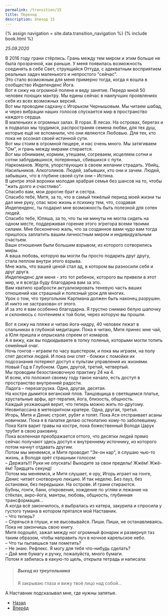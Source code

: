 ```yaml
---
permalink: /transition/15
title: Переход
description: Эпизод 15
---
```

{% assign navigation  = site.data.transition_navigation %}
{% include book.html %}

*25.09.2020*

В 2016 году грани стёрлись. Грань между тем миром и этим больше не была прозрачной, как раньше. У меня появилась возможность соединять в себе Свет, струящийся Оттуда, с адекватным восприятием реальных задач маленького и непростого "сейчас".  
Это стало возможным для меня примерно тогда, когда я вошла в сообщество Индепенденс Йога.  
Вот я сижу на огромной поляне и веду занятие. Передо мной 50 человек поющих мантру. Мы едины сейчас в наилучших проявлениях себя из всех возможных версий.  
Вот мы проводим садхану с Игорьком Чернышовым. Мы читаем шабад, и через вибрации наших голосов спускается мир в пространство каждого сердца.  
В маленьких и огромных залах. В горах. В лесах. На островах, берегах и в подвалах мы трудимся, распространяя семена любви, для тех душ, которые ещё не вспомнили, что они являются Любовью. Для тех, кто пока не осознал своей истинной сути.  
Вот мы стоим в огромной пещере, и нас очень много. Мы затягиваем "Ом", и грань между мирами стирается.  
Вот мы обнимаем, кормим, утешаем, согреваем, исцеляем сотни и сотни заблудившихся, потерянных, сбившихся с пути.  
Наркоманов. Жертв, упорствующих в своем желании страдать. Убийц.  
Насильников. Алкоголиков. Людей, забывших, кто они и зачем. Людей, забывших, что в глубине своей сути они – Истина.  
В центре этой воронки молодая храбрая семья без шансов на то, чтобы "жить долго и счастливо".  
Спасибо вам, мои дорогие брат и сестра.  
Спасибо тебе, Митя, за то, что в самый тяжёлый период моей жизни ты дал мне руку, спас мою жизнь и психику тем, что, создавая Индепенденс, ты подарил мне возможность быть полезной для сотен людей.  
Спасибо тебе, Юляша, за то, что ты ни минуты не могла сидеть на одном месте, поддерживая горение этого эгрегора всеми твоими силами.
Мне бесконечно жаль, что за созданное вами чудо вам тогда пришлось заплатить вашим личностным миром и индивидуальным счастьем.  
Ваши отношения были большим взрывом, из которого сотворились миры.  
А ваша любовь, которую вы могли бы просто подарить друг другу, стала пеплом внутри этого взрыва.  
Мне жаль, что вашей ценой стал ад, в котором вы разносили себя и друг друга.  
Индепенденс для меня - это тот ребенок, которого вы привели в этот мир, и я всегда буду благодарна вам за это.  
Вам хватило храбрости актуализировать теневую часть ваших отношений как страшный и полезный урок для многих.  
Урок о том, что треугольник Карпмана должен быть наконец разрушен.  
И никто не застрахован от этого.  
И за это я вам особенно благодарна. Я грустно снимаю белую шапочку и склоняюсь с почтением к той боли, через которую вы прошли.

Вот я сижу на пляже и читаю йога-нидру, 40 человек лежат в спальниках в глубокой медитации. Пока я читаю, Митя принес мне чай, а Юля пришла и опрыскала спреем от комаров.  
А я вижу, как вы подкидываете в топку поленья, которыми могли топить семейный очаг.  
Ночь гонгов – играем по часу вшестером, и пока мы играем, на полу спят десятки людей. И пока они спят - бомжи с помойки их подсознания потеряют доступ к пультам управления их жизнями.  
Новый Год в Глубоком. Один, другой, третий, четвертый.  
Мы проводим безостановочную практику 24 на 4.  
И всем, кто положил своему году такое начало, есть доступ в пространство внутренней радости.  
Ладога – перезагрузка. Одна, другая, десятая.  
На костре дымится веганский плов. Танцовщица в светящемся платье, хрустальные арфы, арт-терапия, йога, близость, общность.  
Каждый уезжающий верит, что теперь можно жить по-другому.  
Неовипассана в метеоритном кратере. Одна, другая, третья.  
Игорь, Митя и Денис строят, рубят и топят. Пока Ася отстраивает асаны новичкам. Пока я в палатке делаю остеопатию кому-то заболевшему.
Пока Катя варит травы на костре, пока божественный Володя Царук трубит в свою раковину.  
Пока вселенная преображается оттого, что десятки людей прямо сейчас получают здесь доступ к внутреннему источнику, из которого потом начнут отдавать другим.  
Потом мы меняемся, и Митя проводит "Эк-он кар", я слушаю чью-то жизнь, а Володя орёт страшным голосом:  
– Держать!!! Руки не опускать! Выходите за свои пределы! Жжём! Жжё-ём! Тридцать секунд!  
Потом мы меняемся, и Митя слушает, я ору, Игорь играет на гонге, Денис читает снотворную лекцию. И так неделю. Без пауз, без остановки, без передышки. На острове. И грани стираются.  
Бубны, гонги, бани, откровения, хождение по углям и лежание на стёклах, акро-йога, мантры, любовь, общность, глубинная трансформация...  
А когда всё закончилось, я выбралась из катера, закурила и спросила у густого тумана в котором прятался мой Наставник.  
– Что теперь?  
– Спрячься в глуши, и не высовывайся. Пиши. Пиши, не останавливаясь. Пока не закончишь свою книгу.  
Митя подошёл, зажал между ног огромный фонарик и развернул таз таким образом, чтобы направить луч в ночное карельское небо.  
– Что ты пытаешься там пометить?  
– Не знаю. Рефлекс. Я могу для тебя что-нибудь сделать?  
– Дай мне бумагу и ручку, пожалуйста, много бумаги.  
Потом я забилась в какую-то щель, открыла тетрадь и написала:

> ##### Выход из треугольника
> 
> Я закрываю глаза и вижу твоё лицо над собой...

А Наставник подсказывал мне, где нужны запятые.

<nav aria-label="pagination">
  <ul class="pagination justify-content-center">
    <li class="page-item">
      <a class="page-link" href="/transition/14"><i class="bi bi-arrow-left"></i> Назад</a>
    </li>
    <li class="page-item">
      <a class="page-link" href="/transition/16">Вперёд <i class="bi bi-arrow-right"></i></a>
    </li>
  </ul>
</nav>